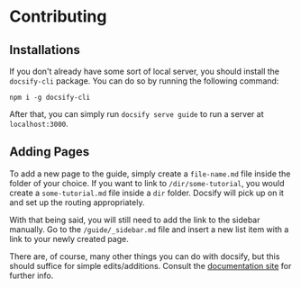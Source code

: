# Contributing

## Installations

If you don't already have some sort of local server, you should install the `docsify-cli` package. You can do so by running the following command:

```
npm i -g docsify-cli
```

After that, you can simply run `docsify serve guide` to run a server at `localhost:3000`.

## Adding Pages

To add a new page to the guide, simply create a `file-name.md` file inside the folder of your choice. If you want to link to `/dir/some-tutorial`, you would create a `some-tutorial.md` file inside a `dir` folder. Docsify will pick up on it and set up the routing appropriately.

With that being said, you will still need to add the link to the sidebar manually. Go to the `/guide/_sidebar.md` file and insert a new list item with a link to your newly created page.

There are, of course, many other things you can do with docsify, but this should suffice for simple edits/additions. Consult the [documentation site](https://docsify.js.org/#/) for further info.
